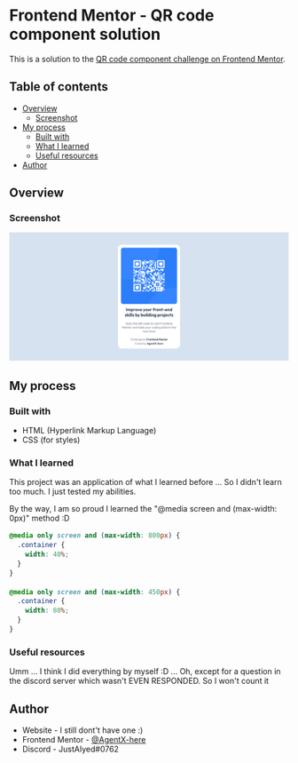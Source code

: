 # Frontend Mentor - QR code component solution

This is a solution to the [QR code component challenge on Frontend Mentor](https://www.frontendmentor.io/challenges/qr-code-component-iux_sIO_H).

## Table of contents

- [Overview](#overview)
  - [Screenshot](#screenshot)
- [My process](#my-process)
  - [Built with](#built-with)
  - [What I learned](#what-i-learned)
  - [Useful resources](#useful-resources)
- [Author](#author)

## Overview

### Screenshot

![](overview.PNG)

## My process

### Built with

- HTML (Hyperlink Markup Language)
- CSS (for styles)

### What I learned

This project was an application of what I learned before ... So I didn't learn too much. I just tested my abilities.

By the way, I am so proud I learned the "@media screen and (max-width: 0px)" method :D

```css
@media only screen and (max-width: 800px) {
  .container {
    width: 40%;
  }
}

@media only screen and (max-width: 450px) {
  .container {
    width: 80%;
  }
}
```

### Useful resources

Umm ... I think I did everything by myself :D
... Oh, except for a question in the discord server which wasn't EVEN RESPONDED. So I won't count it

## Author

- Website - I still dont't have one :)
- Frontend Mentor - [@AgentX-here](https://www.frontendmentor.io/profile/AgentX-here)
- Discord - JustAIyed#0762
